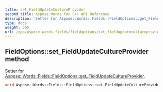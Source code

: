 ```yaml
---
title: set_FieldUpdateCultureProvider
second_title: Aspose.Words for C++ API Reference
description: 'Setter for Aspose::Words::Fields::FieldOptions::get_FieldUpdateCultureProvider.'
type: docs
weight: 365
url: /cpp/aspose.words.fields/fieldoptions/set_fieldupdatecultureprovider/
---
```

## FieldOptions::set_FieldUpdateCultureProvider method


Setter for [Aspose::Words::Fields::FieldOptions::get_FieldUpdateCultureProvider](../get_fieldupdatecultureprovider/).

```cpp
void Aspose::Words::Fields::FieldOptions::set_FieldUpdateCultureProvider(const System::SharedPtr<Aspose::Words::Fields::IFieldUpdateCultureProvider> &value)
```

